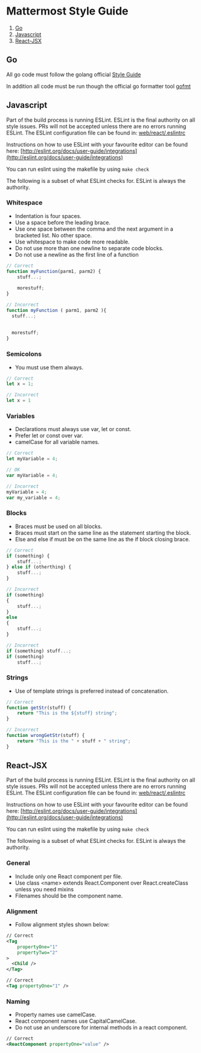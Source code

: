 # Mattermost Style Guide

1. [Go](#go)
2. [Javascript](#javascript)
3. [React-JSX](#react-jsx)


## Go

All go code must follow the golang official [Style Guide](https://golang.org/doc/effective_go.html)

In addition all code must be run though the official go formatter tool [gofmt](https://golang.org/cmd/gofmt/)


## Javascript

Part of the build process is running ESLint. ESLint is the final authority on all style issues. PRs will not be accepted unless there are no errors running ESLint. The ESLint configuration file can be found in: [web/react/.eslintrc](https://github.com/mattermost/platform/blob/master/webapp/.eslintrc.json)

Instructions on how to use ESLint with your favourite editor can be found here: [http://eslint.org/docs/user-guide/integrations](http://eslint.org/docs/user-guide/integrations)

You can run eslint using the makefile by using `make check`

The following is a subset of what ESLint checks for. ESLint is always the authority. 

### Whitespace

- Indentation is four spaces.
- Use a space before the leading brace.
- Use one space between the comma and the next argument in a bracketed list. No other space.
- Use whitespace to make code more readable.
- Do not use more than one newline to separate code blocks. 
- Do not use a newline as the first line of a function

```javascript
// Correct
function myFunction(parm1, parm2) {
    stuff...;
  
    morestuff;
}

// Incorrect
function myFunction ( parm1, parm2 ){
  stuff...;
    
    
  morestuff;
}

```

### Semicolons

- You must use them always.

```javascript
// Correct
let x = 1;

// Incorrect
let x = 1
```

### Variables

- Declarations must always use var, let or const.
- Prefer let or const over var.
- camelCase for all variable names.

```javascript
// Correct
let myVariable = 4;

// OK
var myVariable = 4;

// Incorrect
myVariable = 4;
var my_variable = 4;
```

### Blocks

- Braces must be used on all blocks.
- Braces must start on the same line as the statement starting the block.
- Else and else if must be on the same line as the if block closing brace.

```javascript
// Correct
if (something) {
    stuff...;
} else if (otherthing) {
    stuff...;
}

// Incorrect
if (something)
{
    stuff...;
}
else
{
    stuff...;
}

// Incorrect
if (something) stuff...;
if (something)
    stuff...;

```

### Strings

- Use of template strings is preferred instead of concatenation.

```javascript
// Correct
function getStr(stuff) {
    return "This is the ${stuff} string";
}

// Incorrect
function wrongGetStr(stuff) {
    return "This is the " + stuff + " string";
}
```

## React-JSX

Part of the build process is running ESLint. ESLint is the final authority on all style issues. PRs will not be accepted unless there are no errors running ESLint. The ESLint configuration file can be found in: [web/react/.eslintrc](/web/react/.eslintrc)

Instructions on how to use ESLint with your favourite editor can be found here: [http://eslint.org/docs/user-guide/integrations](http://eslint.org/docs/user-guide/integrations)

You can run eslint using the makefile by using `make check`

The following is a subset of what ESLint checks for. ESLint is always the authority. 

### General

- Include only one React component per file.
- Use class \<name\> extends React.Component over React.createClass unless you need mixins
- Filenames should be the component name.

### Alignment

- Follow alignment styles shown below:
```xml
// Correct
<Tag
    propertyOne="1"
    propertyTwo="2"
>
  <Child />
</Tag>

// Correct
<Tag propertyOne="1" />
```

### Naming

- Property names use camelCase.
- React component names use CapitalCamelCase.
- Do not use an underscore for internal methods in a react component. 

```xml
// Correct
<ReactComponent propertyOne="value" />
```
